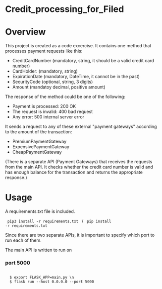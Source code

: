 # Credit_processing_for_Filed

# Overview

This project is created as a code excercise. It contains one method that processes payment requests like this:

  - CreditCardNumber (mandatory, string, it should be a valid credit card number)
  - CardHolder: (mandatory, string)
  - ExpirationDate (mandatory, DateTime, it cannot be in the past)
  - SecurityCode (optional, string, 3 digits)
  - Amount (mandatoy decimal, positive amount)
  
The response of the method could be one of the following:
  - Payment is processed: 200 OK
  - The request is invalid: 400 bad request
  - Any error: 500 internal server error
  
It sends a request to any of these external "payment gateways" according to the amount of the transaction:
  - PremiumPaymentGateway
  - ExpensivePaymentGateway
  - CheapPaymentGateway
 
 (There is a separate API (Payment Gateways) that receives the requests from the main API. It checks whether the credit card number is valid 
 and has enough balance for the transaction and returns the appropriate response.)

# Usage

A requirements.txt file is included.

<code> pip3 install -r requirements.txt </code> / <code> pip install -r requirements.txt </code>

Since there are two separate APIs, it is important to specify which port to run each of them.

The main API is written to run on <h3>port 5000</h3>

<code>
  $ export FLASK_APP=main.py \n
  $ flask run --host 0.0.0.0 --port 5000
</code>
